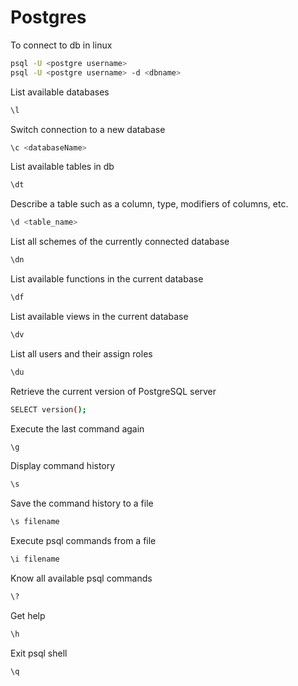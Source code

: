 # Postgres

To connect to db in linux
```bash
psql -U <postgre username> 
psql -U <postgre username> -d <dbname>
```
List available databases
```bash
\l
```
Switch connection to a new database
```bash
\c <databaseName>
```
List available tables in db
```bash
\dt
```
Describe a table such as a column, type, modifiers of columns, etc.
```bash
\d <table_name>
```
List all schemes of the currently connected database
```bash
\dn
```
List available functions in the current database
```bash
\df
```
List available views in the current database
```bash
\dv
```
List all users and their assign roles
```bash
\du
```
Retrieve the current version of PostgreSQL server
```bash
SELECT version();
```
Execute the last command again
```bash
\g
```
Display command history
```bash
\s
```
Save the command history to a file
```bash
\s filename
```
Execute psql commands from a file
```bash
\i filename
```
Know all available psql commands
```bash
\?
```
Get help
```bash
\h
```
Exit psql shell
```bash
\q
```

